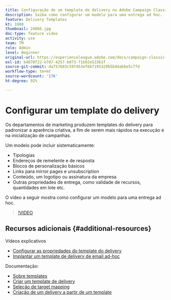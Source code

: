 ```yaml
---
title: Configuração de um template de delivery no Adobe Campaign Classic
description: Saiba como configurar um modelo para uma entrega ad hoc.
feature: Delivery Templates
kt: 1980
thumbnail: 24066.jpg
doc-type: feature video
activity: use
team: TM
role: Admin
level: Beginner
original-url: https://experienceleague.adobe.com/docs/campaign-classic-learn/tutorials/sending-messages/delivery-template-configuration.html
exl-id: b4870f22-e7d7-4257-b073-71b92e53361f
source-git-commit: da757603c597453ef6b7195329b5b44ab6e5c77d
workflow-type: tm+mt
source-wordcount: '176'
ht-degree: 92%

---
```


# Configurar um template do delivery

Os departamentos de marketing produzem templates do delivery para padronizar a aparência criativa, a fim de serem mais rápidos na execução e na inicialização de campanhas.

Um modelo pode incluir sistematicamente:

* Tipologias
* Endereços de remetente e de resposta
* Blocos de personalização básicos
* Links para mirror pages e unsubscription
* Conteúdo, um logotipo ou assinatura da empresa
* Outras propriedades de entrega, como validade de recursos, quantidades em lote etc.

O vídeo a seguir mostra como configurar um modelo para uma entrega ad hoc.

>[!VIDEO](https://video.tv.adobe.com/v/24066?quality=12)

## Recursos adicionais {#additional-resources}

Vídeos explicativos

* [Configurar as propriedades do template do delivery](/help/sending-messages/using-delivery-templates/setting-delivery-template-properties.md)
* [Implantar um template de delivery de email ad-hoc](/help/sending-messages/using-delivery-templates/deploying-ad-hoc-email-delivery-template.md)

Documentação:

* [Sobre templates](https://experienceleague.adobe.com/docs/campaign-classic/using/sending-messages/using-delivery-templates/about-templates.html?lang=pt-BR)
* [Criar um template de delivery](https://experienceleague.adobe.com/docs/campaign-classic/using/sending-messages/using-delivery-templates/creating-a-delivery-template.html?lang=pt-BR)
* [Seleção de target mapping](https://experienceleague.adobe.com/docs/campaign-classic/using/sending-messages/using-delivery-templates/selecting-a-target-mapping.html?lang=pt-BR)
* [Criação de um delivery a partir de um template](https://experienceleague.adobe.com/docs/campaign-classic/using/sending-messages/using-delivery-templates/creating-a-delivery-from-a-template.html?lang=pt-BR)
